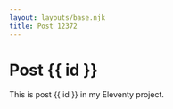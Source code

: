 ```yaml
---
layout: layouts/base.njk
title: Post 12372
---
```


# Post {{ id }}

This is post {{ id }} in my Eleventy project.
